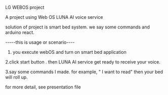 
LG WEBOS project

A project using Web OS LUNA AI voice service

solution of project is smart bed system. we say some commands and arduino react.

-----this is usage or scenario----

1. you execute webOS and turn on smart bed application

2.click start button . then LUNA AI service get ready to receive your voice.

3.say some commands I made. for example, " I want to read" then your bed will roll up.

for more detail, see presentation file
